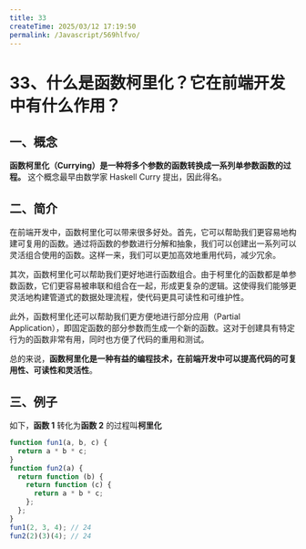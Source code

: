 ```yaml
---
title: 33
createTime: 2025/03/12 17:19:50
permalink: /Javascript/569hlfvo/
---
```

# 33、什么是函数柯里化？它在前端开发中有什么作用？

## 一、概念

**函数柯里化（Currying）是一种将多个参数的函数转换成一系列单参数函数的过程。** 这个概念最早由数学家 Haskell Curry 提出，因此得名。

## 二、简介

在前端开发中，函数柯里化可以带来很多好处。首先，它可以帮助我们更容易地构建可复用的函数。通过将函数的参数进行分解和抽象，我们可以创建出一系列可以灵活组合使用的函数。这样一来，我们可以更加高效地重用代码，减少冗余。

其次，函数柯里化可以帮助我们更好地进行函数组合。由于柯里化的函数都是单参数函数，它们更容易被串联和组合在一起，形成更复杂的逻辑。这使得我们能够更灵活地构建管道式的数据处理流程，使代码更具可读性和可维护性。

此外，函数柯里化还可以帮助我们更方便地进行部分应用（Partial Application），即固定函数的部分参数而生成一个新的函数。这对于创建具有特定行为的函数非常有用，同时也方便了代码的重用和测试。

总的来说，**函数柯里化是一种有益的编程技术，在前端开发中可以提高代码的可复用性、可读性和灵活性**。

## 三、例子

如下，**函数 1** 转化为**函数 2** 的过程叫**柯里化**

```js
function fun1(a, b, c) {
  return a * b * c;
}
function fun2(a) {
  return function (b) {
    return function (c) {
      return a * b * c;
    };
  };
}
fun1(2, 3, 4); // 24
fun2(2)(3)(4); // 24
```
